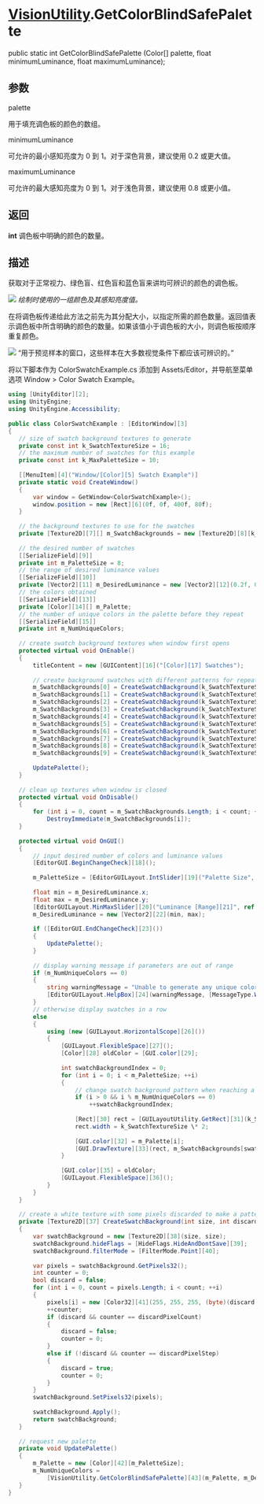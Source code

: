 # [VisionUtility][1].GetColorBlindSafePalette

public static int GetColorBlindSafePalette (Color[] palette, float minimumLuminance, float maximumLuminance);

## 参数

palette

用于填充调色板的颜色的数组。

minimumLuminance

可允许的最小感知亮度为 0 到 1。对于深色背景，建议使用 0.2 或更大值。

maximumLuminance

可允许的最大感知亮度为 0 到 1。对于浅色背景，建议使用 0.8 或更小值。

## 返回

**int** 调色板中明确的颜色的数量。

## 描述

获取对于正常视力、绿色盲、红色盲和蓝色盲来讲均可辨识的颜色的调色板。

![](https://docs.unity3d.com/cn/current/StaticFiles/ScriptRefImages/ColorBlindSafePaletteTable.png) *绘制时使用的一组颜色及其感知亮度值。*

在将调色板传递给此方法之前先为其分配大小，以指定所需的颜色数量。返回值表示调色板中所含明确的颜色的数量。如果该值小于调色板的大小，则调色板按顺序重复颜色。

![](https://docs.unity3d.com/cn/current/StaticFiles/ScriptRefImages/ColorBlindSafePalette.png) “用于预览样本的窗口，这些样本在大多数视觉条件下都应该可辨识的。”

将以下脚本作为 ColorSwatchExample.cs 添加到 Assets/Editor，并导航至菜单选项 Window > Color Swatch Example。

 ```csharp
using [UnityEditor][2];
using UnityEngine;
using UnityEngine.Accessibility;  
  
public class ColorSwatchExample : [EditorWindow][3]
{
    // size of swatch background textures to generate
    private const int k_SwatchTextureSize = 16;
    // the maximum number of swatches for this example
    private const int k_MaxPaletteSize = 10;  
  
    [[MenuItem][4]("Window/[Color][5] Swatch Example")]
    private static void CreateWindow()
    {
        var window = GetWindow<ColorSwatchExample>();
        window.position = new [Rect][6](0f, 0f, 400f, 80f);
    }  
  
    // the background textures to use for the swatches
    private [Texture2D][7][] m_SwatchBackgrounds = new [Texture2D][8][k_MaxPaletteSize];  
  
    // the desired number of swatches
    [[SerializeField][9]]
    private int m_PaletteSize = 8;
    // the range of desired luminance values
    [[SerializeField][10]]
    private [Vector2][11] m_DesiredLuminance = new [Vector2][12](0.2f, 0.9f);
    // the colors obtained
    [[SerializeField][13]]
    private [Color][14][] m_Palette;
    // the number of unique colors in the palette before they repeat
    [[SerializeField][15]]
    private int m_NumUniqueColors;  
  
    // create swatch background textures when window first opens
    protected virtual void OnEnable()
    {
        titleContent = new [GUIContent][16]("[Color][17] Swatches");  
  
        // create background swatches with different patterns for repeated colors
        m_SwatchBackgrounds[0] = CreateSwatchBackground(k_SwatchTextureSize, 0, 0);
        m_SwatchBackgrounds[1] = CreateSwatchBackground(k_SwatchTextureSize, 1, 4);
        m_SwatchBackgrounds[2] = CreateSwatchBackground(k_SwatchTextureSize, 1, 3);
        m_SwatchBackgrounds[3] = CreateSwatchBackground(k_SwatchTextureSize, 6, 1);
        m_SwatchBackgrounds[4] = CreateSwatchBackground(k_SwatchTextureSize, 4, 3);
        m_SwatchBackgrounds[5] = CreateSwatchBackground(k_SwatchTextureSize, 6, 6);
        m_SwatchBackgrounds[6] = CreateSwatchBackground(k_SwatchTextureSize, 4, 2);
        m_SwatchBackgrounds[7] = CreateSwatchBackground(k_SwatchTextureSize, 6, 4);
        m_SwatchBackgrounds[8] = CreateSwatchBackground(k_SwatchTextureSize, 2, 5);
        m_SwatchBackgrounds[9] = CreateSwatchBackground(k_SwatchTextureSize, 1, 2);  
  
        UpdatePalette();
    }  
  
    // clean up textures when window is closed
    protected virtual void OnDisable()
    {
        for (int i = 0, count = m_SwatchBackgrounds.Length; i < count; ++i)
            DestroyImmediate(m_SwatchBackgrounds[i]);
    }  
  
    protected virtual void OnGUI()
    {
        // input desired number of colors and luminance values
        [EditorGUI.BeginChangeCheck][18]();  
  
        m_PaletteSize = [EditorGUILayout.IntSlider][19]("Palette Size", m_PaletteSize, 0, k_MaxPaletteSize);  
  
        float min = m_DesiredLuminance.x;
        float max = m_DesiredLuminance.y;
        [EditorGUILayout.MinMaxSlider][20]("Luminance [Range][21]", ref min, ref max, 0f, 1f);
        m_DesiredLuminance = new [Vector2][22](min, max);  
  
        if ([EditorGUI.EndChangeCheck][23]())
        {
            UpdatePalette();
        }  
  
        // display warning message if parameters are out of range
        if (m_NumUniqueColors == 0)
        {
            string warningMessage = "Unable to generate any unique colors with the specified luminance requirements.";
            [EditorGUILayout.HelpBox][24](warningMessage, [MessageType.Warning][25]);
        }
        // otherwise display swatches in a row
        else
        {
            using (new [GUILayout.HorizontalScope][26]())
            {
                [GUILayout.FlexibleSpace][27]();
                [Color][28] oldColor = [GUI.color][29];  
  
                int swatchBackgroundIndex = 0;
                for (int i = 0; i < m_PaletteSize; ++i)
                {
                    // change swatch background pattern when reaching a repeated color
                    if (i > 0 && i % m_NumUniqueColors == 0)
                        ++swatchBackgroundIndex;  
  
                    [Rect][30] rect = [GUILayoutUtility.GetRect][31](k_SwatchTextureSize \* 2, k_SwatchTextureSize \* 2);
                    rect.width = k_SwatchTextureSize \* 2;  
  
                    [GUI.color][32] = m_Palette[i];
                    [GUI.DrawTexture][33](rect, m_SwatchBackgrounds[swatchBackgroundIndex], [ScaleMode.ScaleToFit][34], true);
                }  
  
                [GUI.color][35] = oldColor;
                [GUILayout.FlexibleSpace][36]();
            }
        }
    }  
  
    // create a white texture with some pixels discarded to make a pattern
    private [Texture2D][37] CreateSwatchBackground(int size, int discardPixelCount, int discardPixelStep)
    {
        var swatchBackground = new [Texture2D][38](size, size);
        swatchBackground.hideFlags = [HideFlags.HideAndDontSave][39];
        swatchBackground.filterMode = [FilterMode.Point][40];  
  
        var pixels = swatchBackground.GetPixels32();
        int counter = 0;
        bool discard = false;
        for (int i = 0, count = pixels.Length; i < count; ++i)
        {
            pixels[i] = new [Color32][41](255, 255, 255, (byte)(discard ? 0 : 255));
            ++counter;
            if (discard && counter == discardPixelCount)
            {
                discard = false;
                counter = 0;
            }
            else if (!discard && counter == discardPixelStep)
            {
                discard = true;
                counter = 0;
            }
        }
        swatchBackground.SetPixels32(pixels);  
  
        swatchBackground.Apply();
        return swatchBackground;
    }  
  
    // request new palette
    private void UpdatePalette()
    {
        m_Palette = new [Color][42][m_PaletteSize];
        m_NumUniqueColors =
            [VisionUtility.GetColorBlindSafePalette][43](m_Palette, m_DesiredLuminance.x, m_DesiredLuminance.y);
    }
}
``` 

[1]: Accessibility.VisionUtility.md
[2]: UnityEditor.md
[3]: EditorWindow.md
[4]: MenuItem.md
[5]: Color.md
[6]: Rect.md
[7]: Texture2D.md
[8]: Texture2D.md
[9]: SerializeField.md
[10]: SerializeField.md
[11]: Vector2.md
[12]: Vector2.md
[13]: SerializeField.md
[14]: Color.md
[15]: SerializeField.md
[16]: GUIContent.md
[17]: Color.md
[18]: EditorGUI.BeginChangeCheck.md
[19]: EditorGUILayout.IntSlider.md
[20]: EditorGUILayout.MinMaxSlider.md
[21]: SocialPlatforms.Range.md
[22]: Vector2.md
[23]: EditorGUI.EndChangeCheck.md
[24]: EditorGUILayout.HelpBox.md
[25]: MessageType.Warning.md
[26]: GUILayout.HorizontalScope.md
[27]: GUILayout.FlexibleSpace.md
[28]: Color.md
[29]: GUI-color.md
[30]: Rect.md
[31]: GUILayoutUtility.GetRect.md
[32]: GUI-color.md
[33]: GUI.DrawTexture.md
[34]: ScaleMode.ScaleToFit.md
[35]: GUI-color.md
[36]: GUILayout.FlexibleSpace.md
[37]: Texture2D.md
[38]: Texture2D.md
[39]: HideFlags.HideAndDontSave.md
[40]: FilterMode.Point.md
[41]: Color32.md
[42]: Color.md
[43]: Accessibility.VisionUtility.GetColorBlindSafePalette.md

